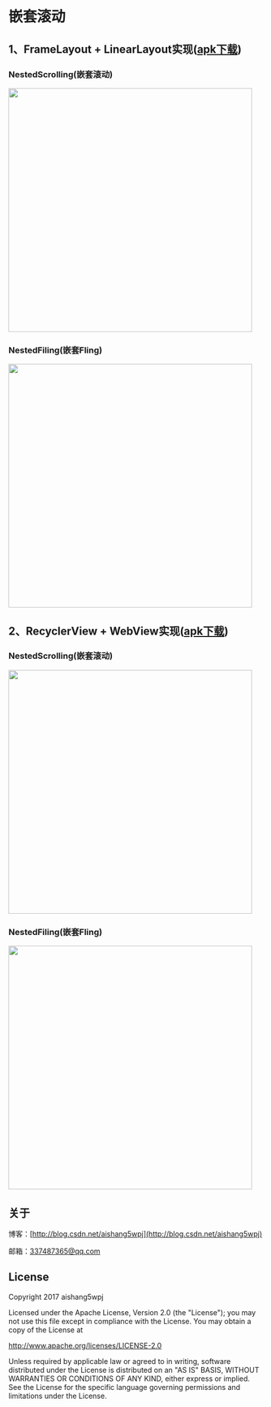 # 嵌套滚动


## 1、FrameLayout + LinearLayout实现([apk下载](https://github.com/aishang5wpj/NestedScrollingDemo/blob/master/nestscrollingframelayout/nestscrollingframelayout-release.apk?raw=true))

### NestedScrolling(嵌套滚动)

<img src='nestscrollingframelayout/screenshot/01.gif' height='480px'/>

### NestedFiling(嵌套Fling)

<img src='nestscrollingframelayout/screenshot/02.gif' height='480px'/>

## 2、RecyclerView + WebView实现([apk下载](https://github.com/aishang5wpj/NestedScrollingDemo/blob/master/nestedscrollingrecyclerview/nestedscrollingrecyclerview-release.apk?raw=true))

### NestedScrolling(嵌套滚动)

<img src='nestedscrollingrecyclerview/screenshot/01.gif' height='480px'/>

### NestedFiling(嵌套Fling)

<img src='nestedscrollingrecyclerview/screenshot/02.gif' height='480px'/>

关于
--

博客：[http://blog.csdn.net/aishang5wpj](http://blog.csdn.net/aishang5wpj)

邮箱：337487365@qq.com

License
--
Copyright 2017 aishang5wpj

Licensed under the Apache License, Version 2.0 (the "License"); you may not use this file except in compliance with the License. You may obtain a copy of the License at

http://www.apache.org/licenses/LICENSE-2.0

Unless required by applicable law or agreed to in writing, software distributed under the License is distributed on an "AS IS" BASIS, WITHOUT WARRANTIES OR CONDITIONS OF ANY KIND, either express or implied. See the License for the specific language governing permissions and limitations under the License.
